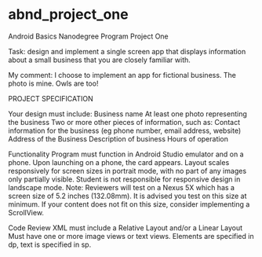 # abnd_project_one
Android Basics Nanodegree Program Project One

Task: design and implement a single screen app that displays information about a small business that you are closely familiar with.

My comment: I choose to implement an app for fictional business. The photo is mine. Owls are too! 

PROJECT SPECIFICATION

Your design must include:
Business name
At least one photo representing the business
Two or more other pieces of information, such as:
  Contact information for the business (eg phone number, email address, website)
  Address of the Business
  Description of business
  Hours of operation

Functionality
Program must function in Android Studio emulator and on a phone. Upon launching on a phone, the card appears.
Layout scales responsively for screen sizes in portrait mode, with no part of any images only partially visible. Student is not responsible for responsive design in landscape mode.
Note: Reviewers will test on a Nexus 5X which has a screen size of 5.2 inches (132.08mm). It is advised you test on this size at minimum. If your content does not fit on this size, consider implementing a ScrollView.

Code Review
XML must include a Relative Layout and/or a Linear Layout
Must have one or more image views or text views.
Elements are specified in dp, text is specified in sp.



